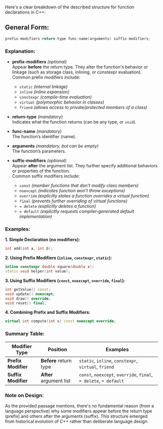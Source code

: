 Here's a clear breakdown of the described structure for function declarations in C++:

## General Form:
```cpp
prefix-modifiers return-type func-name(arguments) suffix-modifiers;
```

### Explanation:

- **prefix-modifiers** *(optional)*  
  Appear **before** the return type. They alter the function's behavior or linkage (such as storage class, inlining, or constexpr evaluation).  
  Common prefix modifiers include:
  - `static` *(internal linkage)*
  - `inline` *(inline expansion)*
  - `constexpr` *(compile-time evaluation)*
  - `virtual` *(polymorphic behavior in classes)*
  - `friend` *(allows access to private/protected members of a class)*

- **return-type** *(mandatory)*  
  Indicates what the function returns (can be any type, or `void`).

- **func-name** *(mandatory)*  
  The function’s identifier (name).

- **arguments** *(mandatory, but can be empty)*  
  The function’s parameters.

- **suffix-modifiers** *(optional)*  
  Appear **after** the argument list. They further specify additional behaviors or properties of the function.  
  Common suffix modifiers include:
  - `const` *(member functions that don't modify class members)*
  - `noexcept` *(indicates function won’t throw exceptions)*
  - `override` *(explicitly states a function overrides a virtual function)*
  - `final` *(prevents further overriding of virtual functions)*
  - `= delete` *(explicitly deletes a function)*
  - `= default` *(explicitly requests compiler-generated default implementation)*

### Examples:

**1. Simple Declaration (no modifiers):**
```cpp
int add(int a, int b);
```

**2. Using Prefix Modifiers (`inline`, `constexpr`, `static`):**
```cpp
inline constexpr double square(double x);
static void helper(int value);
```

**3. Using Suffix Modifiers (`const`, `noexcept`, `override`, `final`):**
```cpp
int getValue() const;
void update() noexcept;
void draw() override;
void reset() final;
```

**4. Combining Prefix and Suffix Modifiers:**
```cpp
virtual int compute(int x) const noexcept override;
```

### Summary Table:

| Modifier Type       | Position                  | Examples                                   |
|---------------------|---------------------------|--------------------------------------------|
| **Prefix Modifier** | **Before** return type    | `static`, `inline`, `constexpr`, `virtual`, `friend` |
| **Suffix Modifier** | **After** argument list   | `const`, `noexcept`, `override`, `final`, `= delete`, `= default` |

### Note on Design:
As the provided passage mentions, there's no fundamental reason (from a language perspective) why some modifiers appear before the return type (prefix) and others after the arguments (suffix). This structure emerged from historical evolution of C++ rather than deliberate language design.